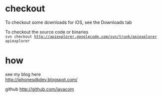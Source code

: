 # checkout #
To checkout some downloads for iOS, see the Downloads tab<br>

To checkout the source code or binaries<br>
<code>svn checkout http://apiexplorer.googlecode.com/svn/trunk/apiexplorer apiexplorer</code>


<h1>how</h1>
see my blog here<br>
<a href='http://iphonesdkdev.blogspot.com/'>http://iphonesdkdev.blogspot.com/</a>

github <a href='http://github.com/javacom'>http://github.com/javacom</a>